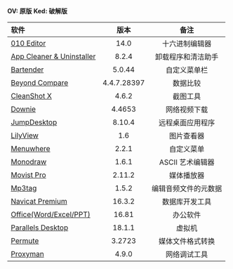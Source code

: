 **OV: 原版**
**Ked: 破解版**

| 软件                                                                                                          |    版本     |         备注         |
|:------------------------------------------------------------------------------------------------------------- |:-----------:|:--------------------:|
| [010 Editor](https://github.com/testpatch/APP-macOS/releases/tag/010Editor)                                   |    14.0     |    十六进制编辑器    |
| [App Cleaner & Uninstaller](https://github.com/testpatch/APP-macOS/releases/tag/AppCleaner%26Uninstaller)     |    8.2.4    |  卸载程序和清洁助手  |
| [Bartender](https://github.com/testpatch/APP-macOS/releases/tag/Bartender)                                    |   5.0.44    |     自定义菜单栏     |
| [Beyond Compare](https://github.com/testpatch/APP-macOS/releases/tag/BeyondCompare)                           | 4.4.7.28397 |       数据比较       |
| [CleanShot X](https://github.com/testpatch/APP-macOS/releases/download/CleanShotX/CleanShotX_4.6.2_Ked.7z)    |    4.6.2    |         截图工具         |
| [Downie](https://github.com/testpatch/APP-macOS/releases/tag/Downie)                                          |   4.4653    |     网络视频下载     |
| [JumpDesktop](https://github.com/testpatch/APP-macOS/releases/download/JumpDesktop/JumpDesktop_8.10.4_Ked.7z) |   8.10.4    |   远程桌面应用程序   |
| [LilyView](https://github.com/testpatch/APP-macOS/releases/tag/LilyView)                                      |     1.6     |      图片查看器      |
| [Menuwhere](https://github.com/testpatch/APP-macOS/releases/tag/Menuwhere)                                    |    2.2.1    |      自定义菜单      |
| [Monodraw](https://github.com/testpatch/APP-macOS/releases/tag/Monodraw)                                      |    1.6.1    |   ASCII 艺术编辑器   |
| [Movist Pro](https://github.com/testpatch/APP-macOS/releases/tag/MovistPro)                                   |   2.11.2    |      媒体播放器      |
| [Mp3tag](https://github.com/testpatch/APP-macOS/releases/tag/Mp3tag)                                          |    1.5.2    | 编辑音频文件的元数据 |
| [Navicat Premium](https://github.com/testpatch/APP-macOS/releases/tag/NavicatPremium)                         |   16.3.2    |    数据库开发工具    |
| [Office(Word/Excel/PPT)](https://github.com/testpatch/APP-macOS/releases/tag/Office)                          |    16.81    |       办公软件       |
| [Parallels Desktop](https://github.com/testpatch/APP-macOS/releases/tag/ParallelsDesktop)                     |   18.1.1    |        虚拟机        |
| [Permute](https://github.com/testpatch/APP-macOS/releases/tag/Permute)                                        |   3.2723    |   媒体文件格式转换   |
| [Proxyman](https://github.com/testpatch/APP-macOS/releases/tag/Proxyman)                                      |    4.9.0    |     网络调试工具     |
